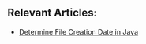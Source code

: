 ## Relevant Articles:

- [Determine File Creation Date in Java](https://www.baeldung.com/java-file-creation-date)
